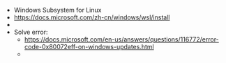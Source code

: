 - Windows Subsystem for Linux
- https://docs.microsoft.com/zh-cn/windows/wsl/install
-
- Solve error:
	- https://docs.microsoft.com/en-us/answers/questions/116772/error-code-0x80072eff-on-windows-updates.html
	-